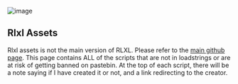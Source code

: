 ![image](https://github.com/user-attachments/assets/a0a4153d-36a5-4ac8-956b-c763a0004edb)


## Rlxl Assets

Rlxl assets is not the main version of RLXL. Please refer to the [main github page](https://github.com/rlxlss/rlxl).
This page contains ALL of the scripts that are not in loadstrings or are at risk of getting banned on pastebin.
At the top of each script, there will be a note saying if I have created it or not, and a link redirecting to the creator.
